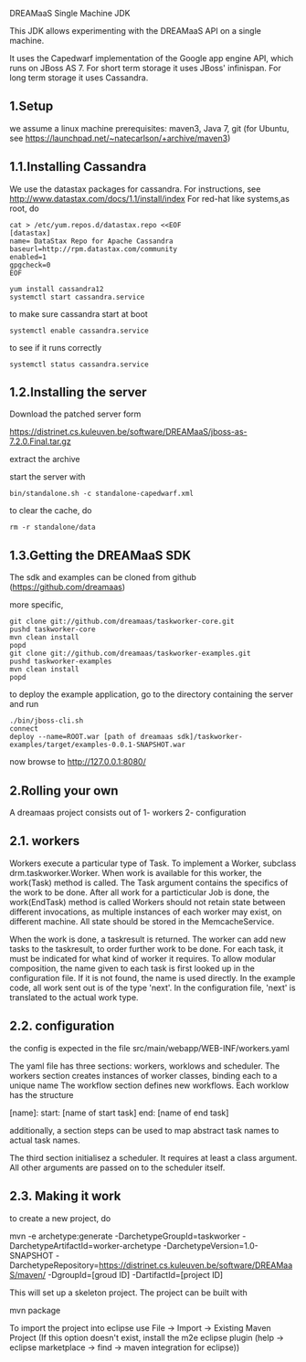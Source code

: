 DREAMaaS Single Machine JDK

This JDK allows experimenting with the DREAMaaS API on a single machine. 

It uses the Capedwarf implementation of the Google app engine API, which runs on JBoss AS 7.
For short term storage it uses JBoss' infinispan.
For long term storage it uses Cassandra.


1.Setup
---------------

we assume a linux machine
prerequisites: maven3, Java 7, git
(for Ubuntu, see https://launchpad.net/~natecarlson/+archive/maven3)

1.1.Installing Cassandra
------------------------

We use the datastax packages for cassandra.
For instructions, see http://www.datastax.com/docs/1.1/install/index
For red-hat like systems,as root, do

    cat > /etc/yum.repos.d/datastax.repo <<EOF
    [datastax]
    name= DataStax Repo for Apache Cassandra
    baseurl=http://rpm.datastax.com/community
    enabled=1
    gpgcheck=0
    EOF

    yum install cassandra12
    systemctl start cassandra.service

to make sure cassandra start at boot

    systemctl enable cassandra.service

to see if it runs correctly

    systemctl status cassandra.service



1.2.Installing the server
-------------------------
Download the patched server form

https://distrinet.cs.kuleuven.be/software/DREAMaaS/jboss-as-7.2.0.Final.tar.gz

extract the archive

start the server with

    bin/standalone.sh -c standalone-capedwarf.xml

to clear the cache, do

    rm -r standalone/data


1.3.Getting the DREAMaaS SDK
---------------------

The sdk and examples can be cloned from github (https://github.com/dreamaas)

more specific, 

    git clone git://github.com/dreamaas/taskworker-core.git
    pushd taskworker-core
    mvn clean install
    popd
    git clone git://github.com/dreamaas/taskworker-examples.git
    pushd taskworker-examples
    mvn clean install
    popd

to deploy the example application, go to the directory containing the server and run

    ./bin/jboss-cli.sh
    connect
    deploy --name=ROOT.war [path of dreamaas sdk]/taskworker-examples/target/examples-0.0.1-SNAPSHOT.war

now browse to http://127.0.0.1:8080/


2.Rolling your own
------------------
A dreamaas project consists out of
1- workers
2- configuration


2.1. workers
------------
Workers execute a particular type of Task.
To implement a Worker, subclass drm.taskworker.Worker. When work is available for this worker, the work(Task) method is called.
The Task argument contains the specifics of the work to be done. After all work for a particticular Job is done, the work(EndTask) method is called
Workers should not retain state between different invocations, as multiple instances of each worker may exist, on different machine. All state should be stored in the MemcacheService.

When the work is done, a taskresult is returned. The worker can add new tasks to the taskresult, to order further work to be done. For each task, it must be indicated for what kind of worker it requires. 
To allow modular composition, the name given to each task is first looked up in the configuration file. If it is not found, the name is used directly. In the example code, all work sent out is of the type 'next'. In the configuration file, 'next' is translated to the actual work type. 


2.2. configuration
------------------
the config is expected in the file src/main/webapp/WEB-INF/workers.yaml 

The yaml file has three sections: workers, worklows and scheduler. 
The workers section creates instances of worker classes, binding each to a unique name
The workflow section defines new workflows. Each worklow has the structure

[name]:
    start: [name of start task]
    end: [name of end task]

additionally, a section steps can be used to map abstract task names to actual task names. 

The third section initialisez a scheduler. It requires at least a class argument. All other arguments are passed on to the scheduler itself. 

2.3. Making it work
-------------------
to create a new project, do

mvn  -e archetype:generate -DarchetypeGroupId=taskworker -DarchetypeArtifactId=worker-archetype -DarchetypeVersion=1.0-SNAPSHOT -DarchetypeRepository=https://distrinet.cs.kuleuven.be/software/DREAMaaS/maven/  -DgroupId=[groud ID] -DartifactId=[project ID]

This will set up a skeleton project.
The project can be built with

mvn package

To import the project into eclipse use File -> Import -> Existing Maven Project
(If this option  doesn't exist, install the m2e eclipse plugin (help -> eclipse marketplace -> find -> maven integration for eclipse)) 


